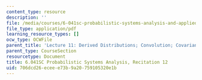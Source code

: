 ```yaml
---
content_type: resource
description: ''
file: /media/courses/6-041sc-probabilistic-systems-analysis-and-applied-probability-fall-2013/706dcd26eceee73b9a20759105320e1b_MIT6_041SCF13_rec12.pdf
file_type: application/pdf
learning_resource_types: []
ocw_type: OCWFile
parent_title: 'Lecture 11: Derived Distributions; Convolution; Covariance and Correlation'
parent_type: CourseSection
resourcetype: Document
title: 6.041SC Probabilistic Systems Analysis, Recitation 12
uid: 706dcd26-ecee-e73b-9a20-759105320e1b
---
```

